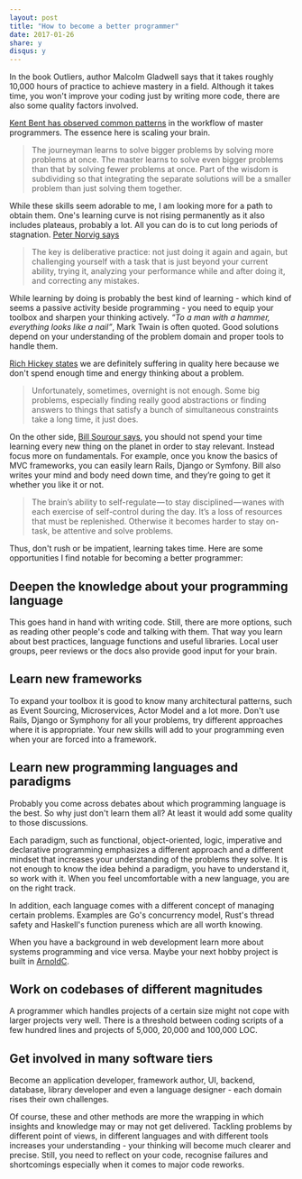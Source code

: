 ```yaml
---
layout: post
title: "How to become a better programmer"
date: 2017-01-26
share: y
disqus: y
---
```


In the book Outliers, author Malcolm Gladwell says that it takes roughly 10,000 hours of practice to achieve mastery in a field. Although it takes time, you won't improve your coding just by writing more code, there are also some quality factors involved.

[Kent Bent has observed common patterns](https://www.facebook.com/notes/kent-beck/mastering-programming/1184427814923414) in the workflow of master programmers. The essence here is scaling your brain.

> The journeyman learns to solve bigger problems by solving more problems at once. The master learns to solve even bigger problems than that by solving fewer problems at once. Part of the wisdom is subdividing so that integrating the separate solutions will be a smaller problem than just solving them together.

While these skills seem adorable to me, I am looking more for a path to obtain them. One's learning curve is not rising permanently as it also includes plateaus, probably a lot. All you can do is to cut long periods of stagnation. [Peter Norvig says](http://norvig.com/21-days.html)

> The key is deliberative practice: not just doing it again and again, but challenging yourself with a task that is just beyond your current ability, trying it, analyzing your performance while and after doing it, and correcting any mistakes.

While learning by doing is probably the best kind of learning - which kind of seems a passive activity beside programming - you need to equip your toolbox and sharpen your thinking actively. *“To a man with a hammer, everything looks like a nail”*, Mark Twain is often quoted. Good solutions depend on your understanding of the problem domain and proper tools to handle them.

[Rich Hickey states](https://www.youtube.com/watch?v=f84n5oFoZBc) we are definitely suffering in quality here because we don't spend enough time and energy thinking about a problem.

> Unfortunately, sometimes, overnight is not enough. Some big problems, especially finding really good abstractions or finding answers to things that satisfy a bunch of simultaneous constraints take a long time, it just does.

On the other side, [Bill Sourour says](https://medium.freecodecamp.com/finding-time-to-become-a-better-developer-eebc154881b2#.41ldba1ev), you should not spend your time learning every new thing on the planet in order to stay relevant. Instead focus more on fundamentals. For example, once you know the basics of MVC frameworks, you can easily learn Rails, Django or Symfony. Bill also writes your mind and body need down time, and they’re going to get it whether you like it or not.

> The brain’s ability to self-regulate — to stay disciplined — wanes with each exercise of self-control during the day. It’s a loss of resources that must be replenished. Otherwise it becomes harder to stay on-task, be attentive and solve problems.

Thus, don't rush or be impatient, learning takes time. Here are some opportunities I find notable for becoming a better programmer:

## Deepen the knowledge about your programming language

This goes hand in hand with writing code. Still, there are more options, such as reading other people's code and talking with them. That way you learn about best practices, language functions and useful libraries. Local user groups, peer reviews or the docs also provide good input for your brain.

## Learn new frameworks

To expand your toolbox it is good to know many architectural patterns, such as Event Sourcing, Microservices, Actor Model and a lot more. Don't use Rails, Django or Symphony for all your problems, try different approaches where it is appropriate. Your new skills will add to your programming even when your are forced into a framework.

## Learn new programming languages and paradigms

Probably you come across debates about which programming language is the best. So why just don't learn them all? At least it would add some quality to those discussions.

Each paradigm, such as functional, object-oriented, logic, imperative and declarative programming emphasizes a different approach and a different mindset that increases your understanding of the problems they solve. It is not enough to know the idea behind a paradigm, you have to understand it, so work with it. When you feel uncomfortable with a new language, you are on the right track.

In addition, each language comes with a different concept of managing certain problems. Examples are Go's concurrency model, Rust's thread safety and Haskell's function pureness which are all worth knowing.

When you have a background in web development learn more about systems programming and vice versa. Maybe your next hobby project is built in [ArnoldC](https://github.com/lhartikk/ArnoldC).

## Work on codebases of different magnitudes

A programmer which handles projects of a certain size might not cope with larger projects very well. There is a threshold between coding scripts of a few hundred lines and projects of 5,000, 20,000 and 100,000 LOC.

## Get involved in many software tiers

Become an application developer, framework author, UI, backend, database, library developer and even a language designer - each domain rises their own challenges.

Of course, these and other methods are more the wrapping in which insights and knowledge may or may not get delivered. Tackling problems by different point of views, in different languages and with different tools increases your understanding - your thinking will become much clearer and precise. Still, you need to reflect on your code, recognise failures and shortcomings especially when it comes to major code reworks.
